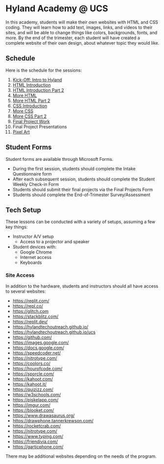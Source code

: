 # Hyland Academy @ UCS
In this academy, students will make their own websites with HTML and CSS coding. They will learn how to add text, images, links, and videos to their sites, and will be able to change things like colors, backgrounds, fonts, and more. By the end of the trimester, each student will have created a complete website of their own design, about whatever topic they would like.

## Schedule
Here is the schedule for the sessions:

1. [Kick-Off: Intro to Hyland](IntroHyland/)
1. [HTML Introduction](HtmlIntro/)
1. [HTML Introduction Part 2](HtmlIntro2/)
1. [More HTML](MoreHtml/)
1. [More HTML Part 2](MoreHtml2/)
1. [CSS Introduction](CssIntro/)
1. [More CSS](MoreCss/)
1. [More CSS Part 2](MoreCss2/)
1. [Final Project Work](FinalProject/)
1. Final Project Presentations
1. [Pixel Art](Piskel/)

## Student Forms
Student forms are available through Microsoft Forms.

- During the first session, students should complete the Intake Questionnaire form
- After each subsequent session, students should complete the Student Weekly Check-in Form
- Students should submit their final projects via the Final Projects Form
- Students should complete the End-of-Trimester Survey/Assessment

## Tech Setup
These lessons can be conducted with a variety of setups, assuming a few key things:

- Instructor A/V setup
  - Access to a projector and speaker
- Student devices with:
  - Google Chrome
  - Internet access
  - Keyboards

### Site Access
In addition to the hardware, students and instructors should all have access to several websites:

- https://replit.com/
- https://repl.co/
- https://glitch.com
- https://stackblitz.com/
- https://replit.dev/
- https://hylandtechoutreach.github.io/
- https://hylandtechoutreach.github.io/ucs
- https://github.com/
- https://images.google.com/
- https://docs.google.com/
- https://speedcoder.net/
- https://nitrotype.com/
- https://coolors.co/
- https://hourofcode.com/
- https://sporcle.com/
- https://kahoot.com/
- https://kahoot.it/
- https://quizizz.com/
- https://w3schools.com/
- https://piskelapp.com/
- https://imgur.com/
- https://blooket.com/
- https://www.drawasaurus.org/
- https://drawphone.tannerkrewson.com/
- https://rocketcrab.com/
- https://nitrotype.com/
- https://www.typing.com/
- https://friendivia.com/
- https://garticphone.com/

There may be additional websites depending on the needs of the program.
